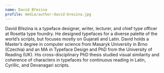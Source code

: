```yaml
---
name: David Březina
profile: media/author-david-brezina.jpg
---
```

David Březina is a typeface designer, writer, lecturer, and chief type officer at Rosetta type foundry. He designed typefaces for a diverse palette of the world’s scripts, but focuses mostly on Gujarati and Latin. David holds a Master’s degree in computer science from Masaryk University in Brno (Czechia) and an MA in Typeface Design and PhD from the University of Reading (UK). His cross-disciplinary PhD thesis studied visual similarity and coherence of characters in typefaces for continuous reading in Latin, Cyrillic, and Devanagari scripts.